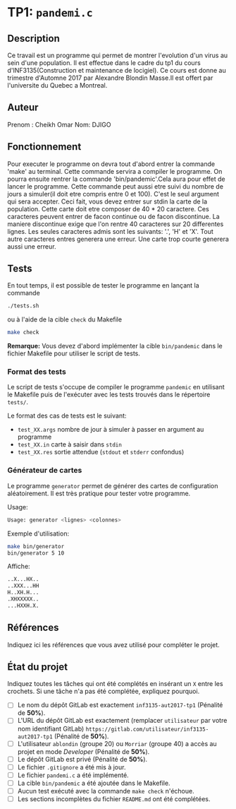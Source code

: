 # TP1: `pandemi.c`

## Description

Ce travail est un programme qui permet de montrer l'evolution d'un virus au sein d'une population.
Il est effectue dans le cadre du tp1 du cours d'INF3135(Construction et maintenance de locigiel).
Ce cours est donne au trimestre d'Automne 2017 par Alexandre Blondin Masse.Il est offert par 
l'universite du Quebec a Montreal.

## Auteur

Prenom : Cheikh Omar
Nom: DJIGO

## Fonctionnement

Pour executer le programme on devra tout d'abord entrer la commande 'make' au 
terminal. Cette commande servira a compiler le programme. On pourra ensuite 
rentrer la commande 'bin/pandemic'.Cela aura pour effet de lancer le programme.
Cette commande peut aussi etre suivi du nombre de jours a simuler(il doit etre
compris entre 0 et 100). C'est le seul argument qui sera accepter. Ceci fait,
vous devez entrer sur stdin la carte de la population. Cette carte doit etre
composer de 40 * 20 caractere. Ces caracteres peuvent entrer de facon continue
ou de facon discontinue. La maniere discontinue exige que l'on rentre 40 
caracteres sur 20 differentes lignes. Les seules caracteres admis sont les suivants:
'.', 'H' et 'X'. Tout autre caracteres entres generera une erreur. Une carte trop 
courte generera aussi une erreur. 
    
## Tests

En tout temps, il est possible de tester le programme en lançant la commande

```sh
./tests.sh
```

ou à l'aide de la cible `check` du Makefile

```sh
make check
```

**Remarque:** Vous devez d'abord implémenter la cible `bin/pandemic` dans le
fichier Makefile pour utiliser le script de tests.

### Format des tests

Le script de tests s'occupe de compiler le programme `pandemic` en utilisant le
Makefile puis de l'exécuter avec les tests trouvés dans le répertoire `tests/`.

Le format des cas de tests est le suivant:

* `test_XX.args` nombre de jour à simuler à passer en argument au programme
* `test_XX.in` carte à saisir dans `stdin`
* `test_XX.res` sortie attendue (`stdout` et `stderr` confondus)

### Générateur de cartes

Le programme `generator` permet de générer des cartes de configuration aléatoirement.
Il est très pratique pour tester votre programme.

Usage:
```sh
Usage: generator <lignes> <colonnes>
```

Exemple d'utilisation:
```sh
make bin/generator
bin/generator 5 10
```

Affiche:
```sh
..X...HX..
..XXX...HH
H..XH.H...
.XHXXXXX..
...HXXH.X.
```

## Références

Indiquez ici les références que vous avez utilisé pour compléter le projet.

## État du projet

Indiquez toutes les tâches qui ont été complétés en insérant un `X` entre les
crochets. Si une tâche n'a pas été complétée, expliquez pourquoi.

* [ ] Le nom du dépôt GitLab est exactement `inf3135-aut2017-tp1` (Pénalité de
  **50%**).
* [ ] L'URL du dépôt GitLab est exactement (remplacer `utilisateur` par votre
  nom identifiant GitLab) `https://gitlab.com/utilisateur/inf3135-aut2017-tp1`
  (Pénalité de **50%**).
* [ ] L'utilisateur `ablondin` (groupe 20) ou `Morriar` (groupe 40) a accès au
  projet en mode *Developer* (Pénalité de **50%**).
* [ ] Le dépôt GitLab est privé (Pénalité de **50%**).
* [ ] Le fichier `.gitignore` a été mis à jour.
* [ ] Le fichier `pandemi.c` a été implémenté.
* [ ] La cible `bin/pandemic` a été ajoutée dans le Makefile.
* [ ] Aucun test exécuté avec la commande `make check` n'échoue.
* [ ] Les sections incomplètes du fichier `README.md` ont été complétées.

